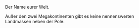 Der Name eurer Welt.

Außer den zwei Megakontinenten gibt es keine nennenswerten Landmassen neben der Pole.